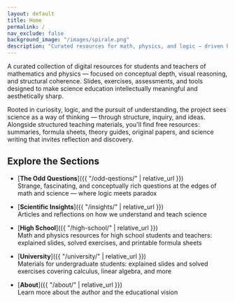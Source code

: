```yaml
---
layout: default
title: Home
permalink: /
nav_exclude: false
background_image: "/images/spirale.png"
description: "Curated resources for math, physics, and logic — driven by curiosity, reasoning, and the desire to understand."
---
```


A curated collection of digital resources for students and teachers of mathematics and physics — focused on conceptual depth, visual reasoning, and structural coherence. Slides, exercises, assessments, and tools designed to make science education intellectually meaningful and aesthetically sharp.

Rooted in curiosity, logic, and the pursuit of understanding, the project sees science as a way of thinking — through structure, inquiry, and ideas. Alongside structured teaching materials, you'll find free resources: summaries, formula sheets, theory guides, original papers, and science writing that invites reflection and discovery.

## Explore the Sections

- [**The Odd Questions**]({{ "/odd-qestions/" | relative_url }})  
  Strange, fascinating, and conceptually rich questions at the edges of math and science — where logic meets paradox

- [**Scientific Insights**]({{ "/insights/" | relative_url }})  
  Articles and reflections on how we understand and teach science

- [**High School**]({{ "/high-school/" | relative_url }})  
  Math and physics resources for high school students and teachers: explained slides, solved exercises, and printable formula sheets

- [**University**]({{ "/university/" | relative_url }})  
  Materials for undergraduate students: explained slides and solved exercises covering calculus, linear algebra, and more

- [**About**]({{ "/about/" | relative_url }})  
  Learn more about the author and the educational vision
